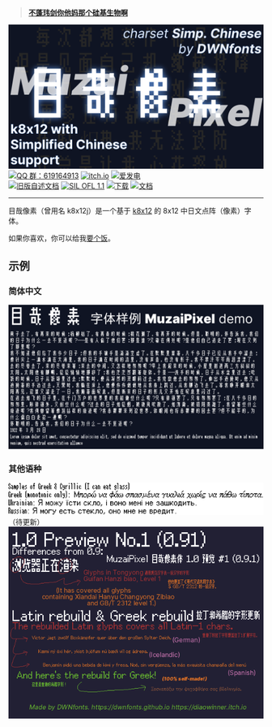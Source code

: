> **[不蓬玮剑你他妈那个硅基生物啊](https://www.zhihu.com/question/659859887/answer/3542851415)**

![目哉像素体 - k8x12 补简计划](/docs/chusung_03.png)  
[![QQ 群：619164913](https://img.shields.io/badge/619164913-%2312B7F5?style=for-the-badge&logo=tencentqq&logoColor=white)](https://qm.qq.com/q/m3j4G5YGsw)
[![itch.io](https://img.shields.io/badge/itch.io-%23FF0B34.svg?style=for-the-badge&logo=Itch.io&logoColor=white)](https://diaowinner.itch.io/muzaipixel)
[![爱发电](https://img.shields.io/badge/%E7%88%B1%E5%8F%91%E7%94%B5-%23946CE6.svg?style=for-the-badge&logoColor=white)](http://afdian.com/a/DWNfonts)  
[![旧版自述文档](https://img.shields.io/badge/旧版自述文档-red?style=for-the-badge&logoColor=white)](README.old.md)
[![SIL OFL 1.1](https://img.shields.io/badge/SIL%20OFL%201.1-%2300A7E1?style=for-the-badge&logoColor=white)](LICENSE.md)
[![下载](https://img.shields.io/badge/下载-gray.svg?style=for-the-badge&logoColor=white)](https://github.com/DWNfonts/MuzaiPixel/releases)
[![文档](https://img.shields.io/badge/文档-blue.svg?style=for-the-badge&logoColor=white)](/docs/README.md)

---
目哉像素（曾用名 k8x12j）是一个基于 [k8x12](https://littlelimit.net/k8x12.htm#sample_k8x12) 的 8x12 中日文点阵（像素）字体。

如果你喜欢，你可以给我[要个饭](/docs/donate.md)。
## 示例
### 简体中文
![Sample in Simplified Chinese](/docs/chusung_11.png)

### 其他语种
![Sample in Simplified Chinese](/docs/Greek.png)（待更新）
![Updated Latin and Greek glyphs](/docs/wA0lwn.png)
